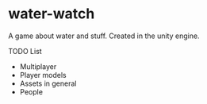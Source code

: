 # water-watch
A game about water and stuff. Created in the unity engine.

TODO List
- Multiplayer
- Player models
- Assets in general
- People
